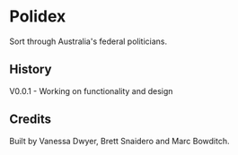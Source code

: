 
# Polidex

Sort through Australia's federal politicians.

## History

V0.0.1 - Working on functionality and design

## Credits

Built by Vanessa Dwyer, Brett Snaidero and Marc Bowditch.
